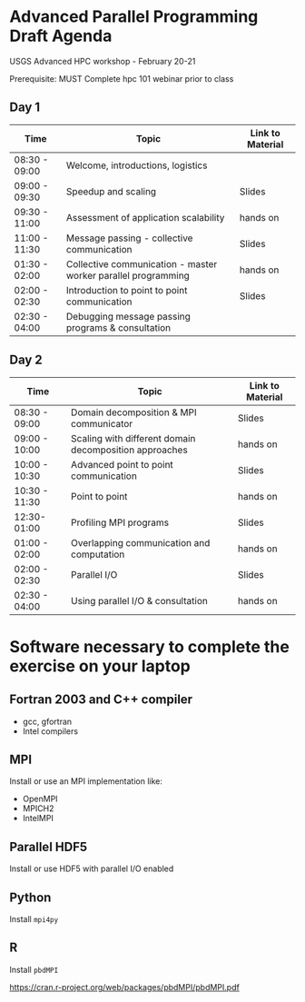 # Advanced Parallel Programming Draft Agenda
USGS Advanced HPC workshop - February 20-21

Prerequisite: MUST Complete hpc 101 webinar prior to class

## Day 1
|Time |Topic| Link to Material|
|---	|---	|---	|
| 08:30 - 09:00 | Welcome, introductions, logistics| |
| 09:00 - 09:30 | Speedup and scaling | Slides |
| 09:30 - 11:00 | Assessment of application scalability | hands on |
| 11:00 - 11:30 | Message passing - collective communication | Slides |
| 01:30 - 02:00 | Collective communication - master worker parallel programming | hands on |
| 02:00 - 02:30 | Introduction to point to point communication | Slides |
| 02:30 - 04:00 | Debugging message passing programs & consultation |

<div></div>

## Day 2
|Time |Topic| Link to Material|
|---	|---	|---	|
|08:30 - 09:00| Domain decomposition & MPI communicator | Slides |
|09:00 - 10:00| Scaling with different domain decomposition approaches | hands on |
|10:00 - 10:30| Advanced point to point communication| Slides |
|10:30 - 11:30| Point to point | hands on |
|12:30-  01:00| Profiling MPI programs | Slides |
|01:00 - 02:00| Overlapping communication and computation | hands on|
|02:00 - 02:30| Parallel I/O | Slides |
|02:30 - 04:00| Using parallel I/O & consultation | hands on |

<div></div>

# Software necessary to complete the exercise on your laptop

## Fortran 2003 and C++ compiler

- gcc, gfortran
- Intel compilers

## MPI

Install or use an MPI implementation like:
- OpenMPI
- MPICH2
- IntelMPI

## Parallel HDF5

Install or use HDF5 with parallel I/O enabled

## Python

Install `mpi4py`

## R

Install `pbdMPI`

https://cran.r-project.org/web/packages/pbdMPI/pbdMPI.pdf
